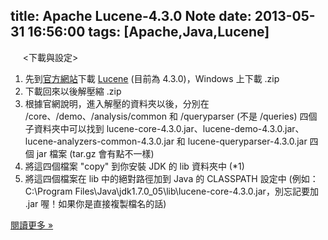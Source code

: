title: Apache Lucene-4.3.0 Note
date: 2013-05-31 16:56:00
tags: [Apache,Java,Lucene]
---

  
     <下載與設定>  

1.  先到[官方網站](http://lucene.apache.org/core/)下載 [Lucene](http://www.apache.org/dyn/closer.cgi/lucene/java/4.3.0) (目前為 4.3.0)，Windows 上下載 .zip
2.  下載回來以後解壓縮 .zip
3.  根據官網說明，進入解壓的資料夾以後，分別在 /core、/demo、/analysis/common 和 /queryparser (不是 /queries) 四個子資料夾中可以找到 lucene-core-4.3.0.jar、lucene-demo-4.3.0.jar、 lucene-analyzers-common-4.3.0.jar 和 lucene-queryparser-4.3.0.jar 四個 jar 檔案 (tar.gz 會有點不一樣)
4.  將這四個檔案 "copy" 到你安裝 JDK 的 lib 資料夾中 (*1)
5.  將這四個檔案在 lib 中的絕對路徑加到 Java 的 CLASSPATH 設定中 (例如：C:\Program Files\Java\jdk1.7.0_05\lib\lucene-core-4.3.0.jar，別忘記要加 .jar 喔！如果你是直接複製檔名的話)

[閱讀更多 »](http://veckcode.blogspot.com/2013/05/apache-lucene-430.html#more)